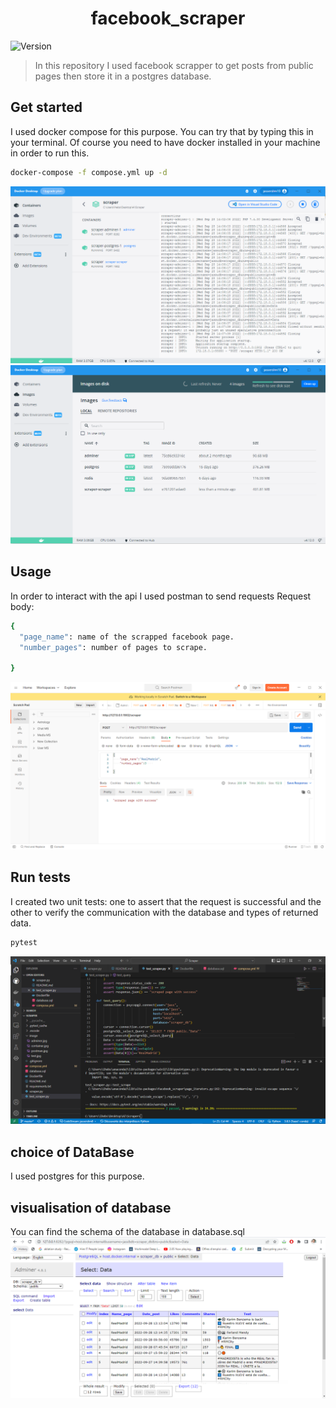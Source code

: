 <h1 align="center">facebook_scraper</h1>
<p>
  <img alt="Version" src="https://img.shields.io/badge/version-0.0.0-blue.svg?cacheSeconds=2592000" />
</p>

> In this repository I used facebook scrapper to get posts from public pages then store it in a postgres database. 

## Get started
I used docker compose for this purpose.
You can try that by typing this in your terminal.
Of course you need to have docker installed in your machine in order to run this.
```sh
docker-compose -f compose.yml up -d
```
![Deployment](./images/container.PNG)
![Deployment](./images/images.PNG)

## Usage
In order to interact with the api I used postman to send requests 
Request body:
```sh
{
  "page_name": name of the scrapped facebook page.
  "number_pages": number of pages to scrape.

}
```
![Postman Example](./images/postman.PNG)

## Run tests
I created two unit tests: one to assert that the request is successful and the other to verify the communication with the database and types of returned data.
```sh
pytest
```
![FastAPI Tests](./images/test.PNG)

## choice of DataBase
I used postgres for this purpose.

## visualisation of database
You can find the schema of the database in database.sql
![Database](./images/adminer.PNG)
